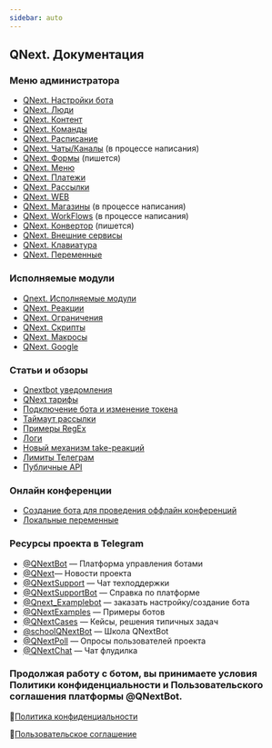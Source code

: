 ```yaml
---
sidebar: auto
---
```


## QNext. Документация
### Меню администратора
* [QNext. Настройки бота](/docs-test/ph/QNext-admin-setting-about-02-08)
* [QNext. Люди](/docs-test/ph/QNext-admin-people-about-02-13)
* [QNext. Контент](/docs-test/ph/QNext-admin-content-about-02-03)
* [QNext. Команды](/docs-test/ph/QNext-admin-command-about-06-20)
* [QNext. Расписание](/docs-test/ph/QNext-admin-schedule-about-02-13)
* [QNext. Чаты/Каналы](/docs-test/ph/QNext-admin-Chats-and-Channels-about-02-13) (в процессе написания)
* [QNext. Формы](/docs-test/ph/QNext-admin-forms-about-05-09) (пишется)
* [QNext. Меню](/docs-test/ph/QNext-admin-menu-about-08-18)
* [QNext. Платежи](/docs-test/ph/QNext-Payments-12-14)
* [QNext. Рассылки](/docs-test/ph/QNext-admin-Newsletters-about-05-08) 
* [QNext. WEB](/docs-test/ph/QNext-admin-web-about-09-11)
* [QNext. Магазины](/docs-test/ph/QNext-admin-stores-about-02-13) (в процессе написания)
* [QNext. WorkFlows](/docs-test/ph/QNext-admin-workflow-about-02-13) (в процессе написания)
* [QNext. Конвертор](/docs-test/ph/QNext-admin-converter-about-02-13) (пишется)
* [QNext. Внешние сервисы](/docs-test/ph/QNext-admin-external-services-about-02-08)
* [QNext. Клавиатура](/docs-test/ph/QNext-admin-keyboard-about-05-08)
* [QNext. Переменные](/docs-test/ph/QNext-admin-variables-about-02-08)
### Исполняемые модули
* [Qnext. Исполняемые модули](/docs-test/ph/QNext-Executable-modules-09-10)
* [QNext. Реакции](/docs-test/ph/QNext-admin-reaction-about-05-01)
* [QNext. Ограничения](/docs-test/ph/Ogranicheniya-10-04)
* [QNext. Скрипты](/docs-test/ph/QNextBot-Scripts-10-29)
* [QNext. Макросы](/docs-test/ph/QNext-Macroses-12-22)
* [QNext. Google](/docs-test/ph/QNext-admin-google-about-01-11)
### Статьи и обзоры
* [Qnextbot уведомления](/docs-test/ph/QNext-Root-Notifications-06-17)
* [QNext тарифы](/docs-test/ph/QNext-admin-price-about-11-13)
* [Подключение бота и изменение токена](/docs-test/ph/QNext-transfer-token-about-11-21)
* [Таймаут рассылки](/docs-test/ph/QNext-Newsletters-Timeout-02-08)
* [Примеры RegEx](/docs-test/ph/QNext-admin-useful-regex-07-04)
* [Логи](/docs-test/ph/QNext-admin-reaction-log-05-09)
* [Новый механизм take-реакций](/docs-test/ph/Novyj-mehanizm-take-reakcij-12-13)
* [Лимиты Телеграм](https://limits.tginfo.me/ru-RU/)
* [Публичные API](/docs-test/ph/QNext-admin-public-api-10-26)
### Онлайн конференции
* [Создание бота для проведения оффлайн конференций](https://www.youtube.com/watch?v=DnGL2II51Xg) 
* [Локальные переменные](https://www.youtube.com/watch?v=3ify7Ci8D_I)
### Ресурсы проекта в Telegram
* [@QNextBot](https://t.me/QNextBot) — Платформа управления ботами
* [@QNext](http://t.me/QNext)— Новости проекта
* [@QNextSupport](http://t.me/Qnextsupport) — Чат техподдержки
* [@QNextSupportBot](https://t.me/QNextSupportBot) — Cправка по платформе
* [@Qnext_Examplebot](https://t.me/Qnext_Examplebot?start=zakaz) — заказать настройку/создание бота
* [@QNextExamples](https://t.me/QNextExamples) — Примеры ботов
* [@QNextCases](https://t.me/QNextCases) — Кейсы, решения типичных задач
* [@schoolQNextBot](http://t.me/schoolQNextBot) — Школа QNextBot
* [@QNextPoll](https://t.me/QNextPoll) — Опросы пользователей проекта
* [@QNextChat](https://t.me/QNextChat) — Чат флудилка


### Продолжая работу с ботом, вы принимаете условия Политики конфиденциальности и Пользовательского соглашения платформы @QNextBot.

🔸[Политика конфиденциальности](http://qnext.app/docs/privacy.html)

🔸[Пользовательское соглашение](http://qnext.app/docs/terms.html)
